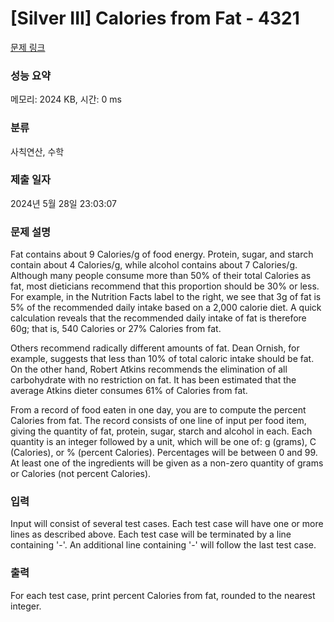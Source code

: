 # [Silver III] Calories from Fat - 4321 

[문제 링크](https://www.acmicpc.net/problem/4321) 

### 성능 요약

메모리: 2024 KB, 시간: 0 ms

### 분류

사칙연산, 수학

### 제출 일자

2024년 5월 28일 23:03:07

### 문제 설명

<p>Fat contains about 9 Calories/g of food energy. Protein, sugar, and starch contain about 4 Calories/g, while alcohol contains about 7 Calories/g. Although many people consume more than 50% of their total Calories as fat, most dieticians recommend that this proportion should be 30% or less. For example, in the Nutrition Facts label to the right, we see that 3g of fat is 5% of the recommended daily intake based on a 2,000 calorie diet. A quick calculation reveals that the recommended daily intake of fat is therefore 60g; that is, 540 Calories or 27% Calories from fat.</p>

<p>Others recommend radically different amounts of fat. Dean Ornish, for example, suggests that less than 10% of total caloric intake should be fat. On the other hand, Robert Atkins recommends the elimination of all carbohydrate with no restriction on fat. It has been estimated that the average Atkins dieter consumes 61% of Calories from fat.</p>

<p>From a record of food eaten in one day, you are to compute the percent Calories from fat. The record consists of one line of input per food item, giving the quantity of fat, protein, sugar, starch and alcohol in each. Each quantity is an integer followed by a unit, which will be one of: g (grams), C (Calories), or % (percent Calories). Percentages will be between 0 and 99. At least one of the ingredients will be given as a non-zero quantity of grams or Calories (not percent Calories).</p>

### 입력 

 <p>Input will consist of several test cases. Each test case will have one or more lines as described above. Each test case will be terminated by a line containing '-'. An additional line containing '-' will follow the last test case.</p>

### 출력 

 <p>For each test case, print percent Calories from fat, rounded to the nearest integer.</p>

